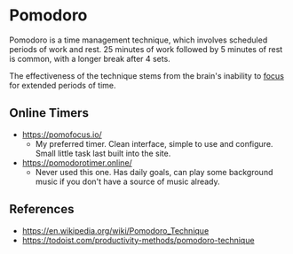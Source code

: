 ---
---
# Pomodoro

Pomodoro is a time management technique, which involves scheduled periods of
work and rest. 25 minutes of work followed by 5 minutes of rest is common, with
a longer break after 4 sets.

The effectiveness of the technique stems from the brain's inability to [focus](productivity/focus.md) for
extended periods of time.

## Online Timers

- https://pomofocus.io/
  - My preferred timer. Clean interface, simple to use and configure. Small
    little task last built into the site.
- https://pomodorotimer.online/
  - Never used this one. Has daily goals, can play some background music if you
    don't have a source of music already.

## References

- https://en.wikipedia.org/wiki/Pomodoro_Technique
- https://todoist.com/productivity-methods/pomodoro-technique
